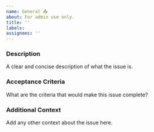 ```yaml
---
name: General 📤
about: For admin use only.
title: ''
labels:
assignees: ''
---
```


### Description

A clear and concise description of what the issue is.

### Acceptance Criteria

What are the criteria that would make this issue complete?

### Additional Context

Add any other context about the issue here.
